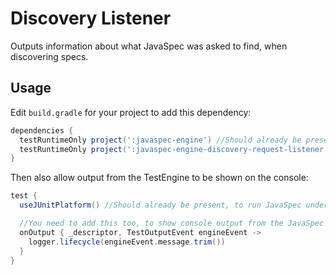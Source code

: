 # Discovery Listener

Outputs information about what JavaSpec was asked to find, when discovering specs.

## Usage

Edit `build.gradle` for your project to add this dependency:

```groovy
dependencies {
  testRuntimeOnly project(':javaspec-engine') //Should already be present, to run JavaSpec under Jupiter
  testRuntimeOnly project(':javaspec-engine-discovery-request-listener') //Add this, to log to the console
}
```

Then also allow output from the TestEngine to be shown on the console:

```groovy
test {
  useJUnitPlatform() //Should already be present, to run JavaSpec under Jupiter.

  //You need to add this too, to show console output from the JavaSpec engine listener
  onOutput { _descriptor, TestOutputEvent engineEvent ->
    logger.lifecycle(engineEvent.message.trim())
  }
}
```
